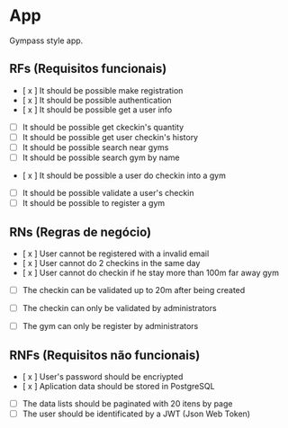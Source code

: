 # App

Gympass style app.

## RFs (Requisitos funcionais)

- [ x ] It should be possible make registration
- [ x ] It should be possible authentication
- [ x ] It should be possible get a user info
- [ ] It should be possible get ckeckin's quantity
- [ ] It should be possible get user checkin's history
- [ ] It should be possible search near gyms
- [ ] It should be possible search gym by name
- [ x ] It should be possible a user do checkin into a gym
- [ ] It should be possible validate a user's checkin 
- [ ] It should be possible to register a gym

## RNs (Regras de negócio)

- [ x ] User cannot be registered with a invalid email
- [ x ] User cannot do 2 checkins in the same day
- [ x ] User cannot do checkin if he stay more than 100m far away gym
- [ ] The checkin can be validated up to 20m after being created
- [ ] The checkin can only be validated by administrators 
- [ ] The gym can only be register by administrators 


## RNFs (Requisitos não funcionais)

- [ x ] User's password should be encriypted
- [ x ] Aplication data should be stored in PostgreSQL
- [ ] The data lists should be paginated with 20 itens by page
- [ ] The user should be identificated by a JWT (Json Web Token)